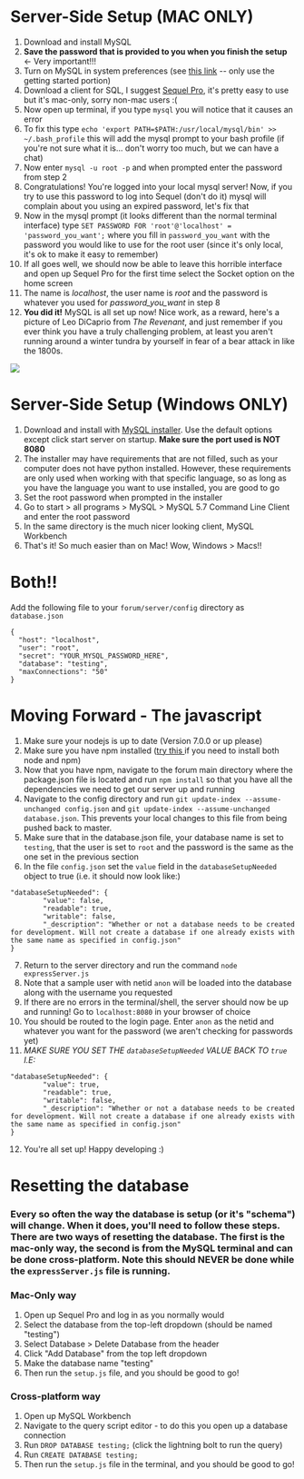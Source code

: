 # Server-Side Setup (MAC ONLY)
1. Download and install MySQL
2. **Save the password that is provided to you when you finish the setup** <- Very important!!!
2. Turn on MySQL in system preferences (see [this link](http://dev.mysql.com/doc/mysql-getting-started/en/#mysql-getting-started-installing) -- only use the getting started portion)
3. Download a client for SQL, I suggest [Sequel Pro](https://www.sequelpro.com/), it's pretty easy to use but it's mac-only, sorry non-mac users :(
4. Now open up terminal, if you type `mysql` you will notice that it causes an error
5. To fix this type `echo 'export PATH=$PATH:/usr/local/mysql/bin' >> ~/.bash_profile` this will add the mysql prompt to your bash profile (if you're not sure what it is... don't worry too much, but we can have a chat)
6. Now enter `mysql -u root -p` and when prompted enter the password from step 2
7. Congratulations! You're logged into your local mysql server! Now, if you try to use this password to log into Sequel (don't do it) mysql will complain about you using an expired password, let's fix that
8. Now in the mysql prompt (it looks different than the normal terminal interface) type `SET PASSWORD FOR 'root'@'localhost' = 'password_you_want';` where you fill in `password_you_want` with the password you would like to use for the root user (since it's only local, it's ok to make it easy to remember)
9. If all goes well, we should now be able to leave this horrible interface and open up Sequel Pro for the first time select the Socket option on the home screen
10. The name is *localhost*, the user name is *root* and the password is whatever you used for *password_you_want* in step 8
11. **You did it!** MySQL is all set up now! Nice work, as a reward, here's a picture of Leo DiCaprio from *The Revenant*, and just remember if you ever think you have a truly challenging problem, at least you aren't running around a winter tundra by yourself in fear of a bear attack in like the 1800s.

![](https://si.wsj.net/public/resources/images/BN-MT095_COSTUM_JV_20160223171342.jpg)

# Server-Side Setup (Windows ONLY)
1. Download and install with [MySQL installer](https://dev.mysql.com/downloads/installer/). Use the default options except click start server on startup. **Make sure the port used is NOT 8080**
2. The installer may have requirements that are not filled, such as your computer does not have python installed. However, these requirements are only used when working with that specific language, so as long as you have the language you want to use installed, you are good to go
3. Set the root password when prompted in the installer
4. Go to start > all programs > MySQL > MySQL 5.7 Command Line Client and enter the root password
5. In the same directory is the much nicer looking client, MySQL Workbench
6. That's it! So much easier than on Mac! Wow, Windows > Macs!!

# Both!!
Add the following file to your `forum/server/config` directory as `database.json`
```
{
  "host": "localhost",
  "user": "root",
  "secret": "YOUR_MYSQL_PASSWORD_HERE",
  "database": "testing",
  "maxConnections": "50"
}
```

# Moving Forward - The javascript
1. Make sure your nodejs is up to date (Version 7.0.0 or up please)
2. Make sure you have npm installed ([try this ](http://blog.npmjs.org/post/85484771375/how-to-install-npm) if you need to install both node and npm)
3. Now that you have npm, navigate to the forum main directory where the package.json file is located and run `npm install`
so that you have all the dependencies we need to get our server up and running
4. Navigate to the config directory and run `git update-index --assume-unchanged config.json` and `git update-index --assume-unchanged database.json`. This prevents your local changes to this file from being pushed back to master.
5. Make sure that in the database.json file, your database name is set to `testing`, that the user is set to `root` and the password is the same as the one set in the previous section
6. In the file `config.json` set the `value` field in the `databaseSetupNeeded` object to true (i.e. it should now look like:)
```
"databaseSetupNeeded": {
		"value": false,
		"readable": true,
		"writable": false,
		"_description": "Whether or not a database needs to be created for development. Will not create a database if one already exists with the same name as specified in config.json"
}
```

7. Return to the server directory and run the command `node expressServer.js`
8. Note that a sample user with netid `anon` will be loaded into the database along with the username you requested
9. If there are no errors in the terminal/shell, the server should now be up and running! Go to `localhost:8080` in your browser of choice
10. You should be routed to the login page. Enter `anon` as the netid and whatever you want for the password (we aren't checking for passwords yet)
11. *MAKE SURE YOU SET THE `databaseSetupNeeded` VALUE BACK TO `true` I.E:*
```
"databaseSetupNeeded": {
		"value": true,
		"readable": true,
		"writable": false,
		"_description": "Whether or not a database needs to be created for development. Will not create a database if one already exists with the same name as specified in config.json"
}
```

12. You're all set up! Happy developing :)

# Resetting the database
### Every so often the way the database is setup (or it's "schema") will change. When it does, you'll need to follow these steps. There are two ways of resetting the database. The first is the mac-only way, the second is from the MySQL terminal and can be done cross-platform. Note this should NEVER be done while the `expressServer.js` file is running.
### Mac-Only way
1. Open up Sequel Pro and log in as you normally would
2. Select the database from the top-left dropdown (should be named "testing")
3. Select Database > Delete Database from the header
4. Click "Add Database" from the top left dropdown
5. Make the database name "testing"
6. Then run the `setup.js` file, and you should be good to go!

### Cross-platform way
1. Open up MySQL Workbench
2. Navigate to the query script editor - to do this you open up a database connection
2. Run `DROP DATABASE testing;` (click the lightning bolt to run the query)
3. Run `CREATE DATABASE testing;`
4. Then run the `setup.js` file in the terminal, and you should be good to go!
